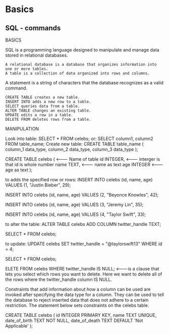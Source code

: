 # Basics 
## SQL - commands 

BASICS

SQL is a programming language designed to manipulate and manage data stored in relational databases.

    A relational database is a database that organizes information into one or more tables.
    A table is a collection of data organized into rows and columns.

A statement is a string of characters that the database recognizes as a valid command.

    CREATE TABLE creates a new table.
    INSERT INTO adds a new row to a table.
    SELECT queries data from a table.
    ALTER TABLE changes an existing table.
    UPDATE edits a row in a table.
    DELETE FROM deletes rows from a table.


MANIPULATION

Look into table:
SELECT * FROM celebs;   or: SELECT column1, column2
                            FROM table_name;
Create new table:
CREATE TABLE table_name (               
   column_1 data_type, 
   column_2 data_type, 
   column_3 data_type
);

CREATE TABLE celebs (   <--- Name of table
   id INTEGER,          <--- interger is that id is whole number 
   name TEXT,           <--- name as text
   age INTEGER          <--- age as text
);

to adds the specified row or rows:
INSERT INTO celebs (id, name, age)
VALUES (1, "Justin Bieber", 29);

INSERT INTO celebs (id, name, age)
VALUES (2, "Beyonce Knowles", 42);

INSERT INTO celebs (id, name, age)
VALUES (3, "Jeremy Lin", 35);

INSERT INTO celebs (id, name, age)
VALUES (4, "Taylor Swift", 33);


to alter the table:
ALTER TABLE celebs
ADD COLUMN twitter_handle TEXT;

SELECT * FROM celebs;

to update:
UPDATE celebs
SET twitter_handle = "@taylorswift13"
WHERE id = 4;

SELECT * FROM celebs;


ELETE FROM celebs
WHERE twitter_handle IS NULL;       <---is a clause that lets you select which rows you want to delete. Here we want to delete                                  all of the rows where the twitter_handle column IS NULL.


Constraints that add information about how a column can be used are invoked after specifying the data type for a column. They can be used to tell the database to reject inserted data that does not adhere to a certain restriction. The statement below sets constraints on the celebs table.

CREATE TABLE celebs (
   id INTEGER PRIMARY KEY, 
   name TEXT UNIQUE,
   date_of_birth TEXT NOT NULL,
   date_of_death TEXT DEFAULT 'Not Applicable'
);